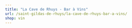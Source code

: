 ```yaml
---
title: "La Cave de Rhuys - Bar à Vins"
url: /saint-gildas-de-rhuys/la-cave-de-rhuys-bar-a-vins/
shop: vin
---
```

